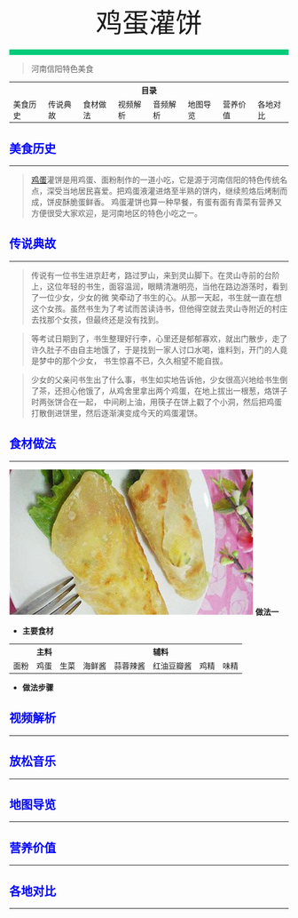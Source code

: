 <div align="center">
    <font face="黑体" size="8">鸡蛋灌饼</font>
</div></br>
<div style="background-color: #00CA79;height: 10px"></div>

>河南信阳特色美食

<table style="border:none;">
    <tr>
        <th colspan="8"style="border:none;width: 850px">
            目录
        </th>
    </tr>
    <tr style="width: 500px; border:none;">
        <td style="border:none">
        美食历史
        </td>
        <td style="border:none">
        传说典故
        </td>
        <td style="border:none">
        食材做法
        </td>
        <td style="border:none">
        视频解析
        </td>
        <td style="border:none">
        音频解析
        </td>
        <td style="border:none">
        地图导览
        </td>
        <td style="border:none">
        营养价值
        </td>
        <td style="border:none">
        各地对比
        </td>
    </tr>
</table>

## <font color="blue">美食历史</font>

---

>[鸡蛋](../../laravel/base/materials/鸡蛋.md)灌饼是用鸡蛋、面粉制作的一道小吃，它是源于河南信阳的特色传统名点，深受当地居民喜爱。把鸡蛋液灌进烙至半熟的饼内，继续煎烙后烤制而成，饼皮酥脆蛋鲜香。
鸡蛋灌饼也算一种早餐，有蛋有面有青菜有营养又方便很受大家欢迎，是河南地区的特色小吃之一。

## <font color="blue">传说典故</font>

---

  >传说有一位书生进京赶考，路过罗山，来到灵山脚下。在灵山寺前的台阶上，这位年轻的书生，面容温润，眼睛清澈明亮，当他在路边游荡时，看到了一位少女，少女的微
笑牵动了书生的心。从那一天起，书生就一直在想这个女孩。虽然书生为了考试而苦读诗书，但他得空就去灵山寺附近的村庄去找那个女孩，但最终还是没有找到。
  
  >等考试日期到了，书生整理好行李，心里还是郁郁寡欢，就出门散步，走了许久肚子不由自主地饿了，于是找到一家人讨口水喝，谁料到，开门的人竟是梦中的那个少女，
书生惊喜不已，久久相望不能自拔。
  
  >少女的父亲问书生出了什么事，书生如实地告诉他，少女很高兴地给书生倒了茶，还担心他饿了，从鸡舍里拿出两个鸡蛋，在地上拔出一根葱，烙饼子时两张饼合在一起，
中间刷上油，用筷子在饼上戳了个小洞，然后把鸡蛋打散倒进饼里，然后逐渐演变成今天的鸡蛋灌饼。

## <font color="blue">食材做法</font>

---

![鸡蛋灌饼](../../img/鸡蛋灌饼.png)
**做法一**<br>
  - **主要食材**<br>

<table>
    <tr>
        <th colspan="3">主料</th>
        <th colspan="5">辅料</th>
    </tr>
    <tr>
        <td>面粉</td>
        <td>鸡蛋</td>
        <td>生菜</td>
        <td>海鲜酱</td>
        <td>蒜蓉辣酱</td>
        <td>红油豆瓣酱</td>
        <td>鸡精</td>
        <td>味精</td>
    </tr>
</table>

  - **做法步骤**

## <font color="blue">视频解析</font>

---

## <font color="blue">放松音乐</font>

---

## <font color="blue">地图导览</font>

---

## <font color="blue">营养价值</font>

---

## <font color="blue">各地对比</font>

---




<br>
<br>
<br>
<br>
<br>